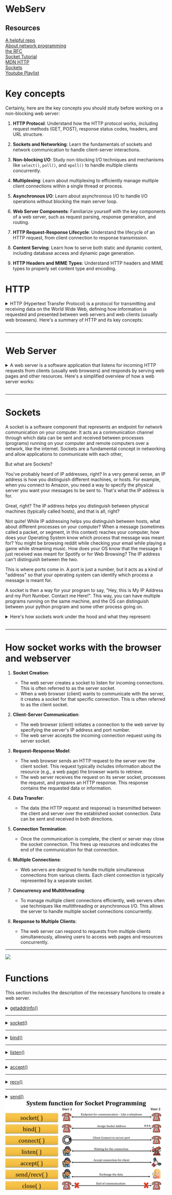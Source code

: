 # WebServ

## Resources

[A helpful repo](https://github.com/Kaydooo/Webserv_42)<br>
[About network programming](http://www.cs.columbia.edu/~danr/courses/6761/Fall00/hw/pa1/6761-sockhelp.pdf)<br>
[the RFC](https://www.rfc-editor.org/rfc/rfc9110.html#name-introduction)<br>
[Socket Tutorial](https://www.geeksforgeeks.org/socket-programming-cc/)<br>
[MDN HTTP](https://developer.mozilla.org/en-US/docs/Web/HTTP)<br>
[Sockets](https://w3.cs.jmu.edu/kirkpams/OpenCSF/Books/csf/html/TCPSockets.html)<br>
[Youtube Playlist](https://www.youtube.com/playlist?list=PL2yzsKiNIapNcFWhNAxTGAluY5zLQ-53v) <br>

# Key concepts

Certainly, here are the key concepts you should study before working on a non-blocking web server:

1. **HTTP Protocol**: Understand how the HTTP protocol works, including request methods (GET, POST), response status codes, headers, and URL structure.

2. **Sockets and Networking**: Learn the fundamentals of sockets and network communication to handle client-server interactions.

3. **Non-blocking I/O**: Study non-blocking I/O techniques and mechanisms like `select()`, `poll()`, and `epoll()` to handle multiple clients concurrently.

4. **Multiplexing**: Learn about multiplexing to efficiently manage multiple client connections within a single thread or process.

5. **Asynchronous I/O**: Learn about asynchronous I/O to handle I/O operations without blocking the main server loop.

6. **Web Server Components**: Familiarize yourself with the key components of a web server, such as request parsing, response generation, and routing.

7. **HTTP Request-Response Lifecycle**: Understand the lifecycle of an HTTP request, from client connection to response transmission.

8. **Content Serving**: Learn how to serve both static and dynamic content, including database access and dynamic page generation.

9. **HTTP Headers and MIME Types**: Understand HTTP headers and MIME types to properly set content type and encoding.

# HTTP

<details>

<summary>
HTTP (Hypertext Transfer Protocol) is a protocol for transmitting and receiving data on the World Wide Web, defining how information is requested and presented between web servers and web clients (usually web browsers). Here's a summary of HTTP and its key concepts:
</summary>

1. **RFC (Request for Comments)**: HTTP is defined in a series of RFC documents. The most widely used version is HTTP/1.1, defined in RFC 2616. There's also HTTP/2 (RFC 7540) and HTTP/3 (RFC 7541).

2. **Client-Server Communication**: HTTP is a client-server protocol. Clients (usually web browsers) send requests to servers, and servers respond with resources, such as web pages.

3. **Stateless Protocol**: HTTP is stateless, meaning that each request from a client to a server must contain all the information needed to understand and fulfill the request. There's no memory of previous requests.

4. **Request Methods**:
   - **GET**: Requests a resource (e.g., a web page).
   - **POST**: Submits data to be processed, often used in forms.
   - **PUT**: Uploads a resource to the server.
   - **DELETE**: Removes a resource.
   - And more: HEAD, OPTIONS, PATCH, etc.

5. **URL**: Uniform Resource Locator (URL) is a string that specifies the resource's location on the web, including the protocol (http:// or https://), domain, path, and optional query parameters.

6. **Headers**: Requests and responses contain headers with metadata about the message, such as content type, encoding, and caching instructions.

7. **Status Codes**:
   - **1xx**: Informational.
   - **2xx**: Successful (e.g., 200 OK).
   - **3xx**: Redirection (e.g., 301 Moved Permanently).
   - **4xx**: Client errors (e.g., 404 Not Found).
   - **5xx**: Server errors (e.g., 500 Internal Server Error).

8. **Caching**: Web browsers and servers use caching to store and reuse resources to improve performance and reduce bandwidth usage.

9. **Cookies**: HTTP uses cookies for session management, allowing servers to remember stateful information between requests.

10. **Authentication and Authorization**: HTTP supports various authentication methods to secure resources, such as Basic Authentication and Bearer Tokens.

11. **HTTPS**: HTTP Secure (HTTPS) uses encryption to secure data transmitted between clients and servers. It's essential for protecting sensitive information.

12. **HTTP/2 and HTTP/3**: These newer versions of HTTP introduce improvements, such as multiplexing, header compression, and reduced latency.

13. **MIME Types**: HTTP uses Multipurpose Internet Mail Extensions (MIME) types to specify the content type of resources, which helps clients interpret the data correctly.

14. **Proxies**: Intermediary servers known as proxies can sit between clients and servers, routing and caching requests, and even modifying them.

15. **Web Server**: A web server software (e.g., Apache, Nginx) listens for incoming HTTP requests, processes them, and returns responses.
</details>
<br>

---

# Web Server
<details>

<summary>A web server is a software application that listens for incoming HTTP requests from clients (usually web browsers) and responds by serving web pages and other resources. Here's a simplified overview of how a web server works:
</summary>

1. **Initialization**:
   - The web server software is started and configured to listen on a specific IP address and port, commonly port 80 for HTTP or port 443 for HTTPS.

2. **Listening for Requests**:
   - The web server continuously listens for incoming network connections on the specified port. It uses a socket to accept client connections.

3. **Client Connection**:
   - When a client (e.g., a web browser) wants to access a web page or resource hosted on the server, it initiates a connection to the server's IP address and port.

4. **Request Handling**:
   - Upon receiving a connection request, the server accepts the client's connection and creates a new socket dedicated to that client.
   - The server reads the incoming HTTP request sent by the client. The request includes the requested URL, HTTP method (e.g., GET, POST), headers, and optional data.
   - The server parses the request to determine which resource the client is requesting and what action should be taken.

5. **Resource Retrieval**:
   - Based on the information in the request, the server may need to retrieve the requested resource. Resources can be static (e.g., HTML files, images) or dynamic (e.g., generated web pages from databases).
   - Static resources are typically served directly from the file system, while dynamic content may require additional processing, such as executing server-side scripts (e.g., PHP, Python) or querying a database.

6. **Response Generation**:
   - The server generates an HTTP response, which includes a status code (e.g., 200 OK, 404 Not Found), response headers (e.g., content type, content length), and the response body (the actual content).
   - The response is based on the requested resource and any server-side processing required.

7. **Sending the Response**:
   - The server sends the HTTP response back to the client through the dedicated client socket.
   - The client processes the response, rendering web pages or displaying resources as needed.

8. **Closing the Connection**:
   - After sending the response, the server may choose to close the connection or keep it open for potential reuse, depending on the HTTP version and server configuration.
   
9. **Logging and Error Handling**:
   - The server may log details about the request, such as client IP addresses, requested URLs, and timestamps, for monitoring and debugging.
   - The server handles errors, such as 404 Not Found, and sends appropriate error responses.

10. **Looping for More Requests**:
    - The web server continues listening for and handling incoming client requests in a loop, allowing multiple clients to connect simultaneously.

This process repeats for each client connection, making it possible for multiple clients to access web content simultaneously. Web servers can serve a variety of resources, from static web pages to dynamic web applications, and they play a crucial role in delivering content on the World Wide Web.
</details>
<br>

---

# Sockets
A socket is a software component that represents an endpoint for network communication on your computer. It acts as a communication channel through which data can be sent and received between processes (programs) running on your computer and remote computers over a network, like the internet. Sockets are a fundamental concept in networking and allow applications to communicate with each other,

But what are Sockets?

You've probably heard of IP addresses, right? In a very general sense, an IP address is how you distinguish different machines, or hosts. For example, when you connect to Amazon, you need a way to specify the physical server you want your messages to be sent to. That's what the IP address is for.

Great, right? The IP address helps you distinguish between physical machines (typically called hosts), and that is all, right?

Not quite! While IP addressing helps you distinguish between hosts, what about different processes on your computer? When a message (sometimes called a packet, or segment, in this context) reaches your computer, how does your Operating System know which process that message was meant for? You might be browsing reddit while checking your email while playing a game while streaming music. How does your OS know that the message it just received was meant for Spotify or for Web Browsing? The IP address can't distinguish between the two.

This is where ports come in. A port is just a number, but it acts as a kind of "address" so that your operating system can identify which process a message is meant for.

A socket is then a way for your program to say, "Hey, this is My IP Address and my Port Number. Contact me Here!". This way, you can have multiple programs running on the same machine, and the OS can distinguish between your python program and some other process going on.

<details>
<summary>
Here's how sockets work under the hood and what they represent:
</summary>

1. **Data Representation**: Sockets are essentially data structures that hold information needed for communication, such as the remote IP address, port number, and communication protocol (e.g., TCP or UDP). They also include data buffers to store data being sent or received.

2. **API**: Your computer's operating system provides an API (Application Programming Interface) for creating and using sockets. In programming, you use this API to create and manage sockets.

3. **Endpoint**: A socket represents an endpoint of a network connection. Think of it as a "door" through which data can come in or go out. This endpoint is uniquely identified by a combination of the local IP address, local port number, remote IP address, and remote port number.

4. **Connection Establishment**:
   - When you create a socket on your computer, you specify its type (TCP or UDP) and optionally configure it with an IP address and port number.
   - When you want to connect to a remote server (e.g., a web server), you create a client socket and specify the server's IP address and port.
   - When you want to listen for incoming connections, you create a server socket and specify the local port.

5. **Data Transfer**: Data is sent and received through sockets using functions or methods provided by the operating system's networking API. These functions include `send()`, `recv()`, `connect()`, `accept()`, and others.

6. **Connection Termination**:
   - When the communication is complete, sockets are closed to release resources. This is done using the `close()` function.
   - For TCP connections, there is a formal connection termination process, known as the TCP handshake, which ensures reliable data delivery.

7. **Transport Layer**: Sockets are part of the transport layer in the OSI model, which is responsible for end-to-end communication. They provide an interface to the lower-level networking layers that handle routing and data transmission.

8. **Multiplexing**: Sockets can be used for multiplexing, allowing multiple connections to be managed by a single process or thread. This is how a web server, for example, can handle multiple client connections simultaneously.

So, under the hood, a socket represents an endpoint for network communication, holding all the necessary information for sending and receiving data. It's an essential component for applications to communicate over a network, whether it's for browsing the web, sending emails, or any other network-based activity.
</details>

<br>

---

# How socket works with the browser and webserver

1. **Socket Creation**:
   - The web server creates a socket to listen for incoming connections. This is often referred to as the server socket.
   - When a web browser (client) wants to communicate with the server, it creates a socket for that specific connection. This is often referred to as the client socket.

2. **Client-Server Communication**:
   - The web browser (client) initiates a connection to the web server by specifying the server's IP address and port number.
   - The web server accepts the incoming connection request using its server socket.

3. **Request-Response Model**:
   - The web browser sends an HTTP request to the server over the client socket. This request typically includes information about the resource (e.g., a web page) the browser wants to retrieve.
   - The web server receives the request on its server socket, processes the request, and prepares an HTTP response. This response contains the requested data or information.

4. **Data Transfer**:
   - The data (the HTTP request and response) is transmitted between the client and server over the established socket connection. Data can be sent and received in both directions.

5. **Connection Termination**:
   - Once the communication is complete, the client or server may close the socket connection. This frees up resources and indicates the end of the communication for that connection.

6. **Multiple Connections**:
   - Web servers are designed to handle multiple simultaneous connections from various clients. Each client connection is typically represented by a separate socket.

7. **Concurrency and Multithreading**:
   - To manage multiple client connections efficiently, web servers often use techniques like multithreading or asynchronous I/O. This allows the server to handle multiple socket connections concurrently.

8. **Response to Multiple Clients**:
   - The web server can respond to requests from multiple clients simultaneously, allowing users to access web pages and resources concurrently.

---

<img src="https://miro.medium.com/v2/resize:fit:1400/1*e9YmYFnsU58ZuMSmFjWySA.png">

<br>

# Functions

This section includes the description of the necessary functions to create a web server.


<details>

<summary><a href="">getaddrinfo()</a></summary>

```c++
int getaddrinfo(const char *node, const char *service, const struct addrinfo *hints, struct addrinfo **res);
```

- `node` : The hostname or IP address of the server.
  - If `node` is `NULL`, the IP address of the local host is used.
  - Can be a string representation of an IP address, or a hostname.
    - "hostname"
    - "127.0.0.1"
- `service` : The port number of the server.
  - If `service` is `NULL`, the default port number for the service requested in `hints` is used.
  - Can be a string representation of a port number, or a service name.
    - "80"
    - "http"
- `hints` : A pointer to a `struct addrinfo` that specifies criteria for selecting the socket address structures returned in the list pointed to by `res`.
  - If `hints` is `NULL`, then the returned list includes socket addresses for all socket types, for all protocol families supported by the address family of the specified node, and for the address of the local host.
  - The following fields of the `struct addrinfo` are used:
    - `ai_family` : The address family. The following constants are defined for the `ai_family` field:
      - `AF_INET` : IPv4 Internet protocols
      - `AF_INET6` : IPv6 Internet protocols
      - `AF_UNIX` : Local communication
      - `AF_UNSPEC` : Unspecified
    - `ai_socktype` : The socket type. The following constants are defined for the `ai_socktype` field:
      - `SOCK_STREAM` : Provides sequenced, reliable, two-way, connection-based byte streams. An out-of-band data transmission mechanism may be supported.
      - `SOCK_DGRAM` : Supports datagrams (connectionless, unreliable messages of a fixed maximum length).
      - `SOCK_RAW` : Provides raw network protocol access.
      - `SOCK_RDM` : Provides a reliable datagram layer that does not guarantee ordering.
      - `SOCK_SEQPACKET` : Provides a sequenced packet layer that does not guarantee ordering.
    - `ai_protocol` : The protocol for the socket. The following constants are defined for the `ai_protocol` field:
      - `IPPROTO_TCP` : Transmission Control Protocol
      - `IPPROTO_UDP` : User Datagram Protocol
      - `IPPROTO_RAW` : Raw protocol interface
      - `IPPROTO_IP` : Internet Protocol
      - `IPPROTO_ICMP` : Internet Control Message Protocol
      - `IPPROTO_IGMP` : Internet Group Management Protocol
      - `IPPROTO_IPV4` : Internet Protocol version 4
      - `IPPROTO_IPV6` : Internet Protocol version 6
- `res` : A pointer to a linked list of one or more `struct addrinfo` structures that contains response information about the host.
- Return value : On success, zero is returned. On error, -1 is returned, and `errno` is set appropriately.

- `struct addrinfo` :

```c++
struct addrinfo {
	int ai_flags;               // input flags        
	int ai_family;              // socket protocol family        
	int ai_socktype;            // socket type        
	int ai_protocol;            // protocol for socket        
	socklen_t   ai_addrlen;     // socket address length        
	struct sockaddr *ai_addr;   // socket address        
	char*   ai_canonname;       // service name        
	struct addrinfo *ai_next;   // next item in the list    
}; 
```

</details>

---

<details>

<summary><a href="">socket()</a></summary>

```c++
int socket(int domain, int type, int protocol);
```

- `domain` : The communication domain, which specifies the communication semantics and the protocol family to be used. The following constants are defined for the `domain` argument:
    - `AF_INET` : IPv4 Internet protocols
    - `AF_INET6` : IPv6 Internet protocols
    - `AF_UNIX` : Local communication
    - `AF_UNSPEC` : Unspecified
- `type` : The communication semantics. The following constants are defined for the `type` argument:
    - `SOCK_STREAM` : Provides sequenced, reliable, two-way, connection-based byte streams. An out-of-band data transmission mechanism may be supported.
    - `SOCK_DGRAM` : Supports datagrams (connectionless, unreliable messages of a fixed maximum length).
    - `SOCK_RAW` : Provides raw network protocol access.
    - `SOCK_RDM` : Provides a reliable datagram layer that does not guarantee ordering.
    - `SOCK_SEQPACKET` : Provides a sequenced packet layer that does not guarantee ordering.
- `protocol` : The protocol to be used with the socket. Normally only a single protocol exists to support a particular socket type within a given protocol family, in which case `protocol` can be specified as 0. The following constants are defined for the `protocol` argument:
    - `IPPROTO_TCP` : Transmission Control Protocol
    - `IPPROTO_UDP` : User Datagram Protocol
    - `IPPROTO_SCTP` : Stream Control Transmission Protocol
    - `IPPROTO_TIPC` : Transparent Inter-Process Communication
    - `IPPROTO_RAW` : Raw IP packets
    - '0' : Use default protocol
- Return value : On success, a file descriptor for the new socket is returned. On error, -1 is returned, and `errno` is set appropriately.

</details>

---

<details>


<summary><a href="">bind()</a></summary>

```c++
int bind(int sockfd, const struct sockaddr *addr, socklen_t addrlen);
```

- `sockfd` : The file descriptor of the socket to be bound.
- `addr` : A pointer to a `sockaddr` structure containing the address to be bound to the socket. The length and format of the address depend on the address family of the socket.
- `addrlen` : The size, in bytes, of the address structure pointed to by the `addr` argument.
- Return value : On success, zero is returned. On error, -1 is returned, and `errno` is set appropriately.

</details>

---

<details>

<summary><a href="">listen()</a></summary>

```c++
int listen(int sockfd, int backlog);
```

- `sockfd` : The file descriptor of the socket to be listened.
- `backlog` : The maximum length to which the queue of pending connections for `sockfd` may grow.
- Return value : On success, zero is returned. On error, -1 is returned, and `errno` is set appropriately.

</details>

---

<details>

<summary><a href="">accept()</a></summary>

```c++
int accept(int sockfd, struct sockaddr *addr, socklen_t *addrlen);
```

- `sockfd` : The file descriptor of the socket to be accepted.
- `addr` : A pointer to a `sockaddr` structure. This structure is filled in with the address of the peer socket, as known to the communications layer. The exact format of the address returned addr is determined by the socket's address family. When the returned address is too long to fit in the supplied `sockaddr` structure, the address is truncated.
- `addrlen` : A pointer to a `socklen_t` object which on input specifies the length of the supplied `sockaddr` structure, and on output specifies the length of the stored address.
- Return value : On success, these system calls return a non-negative integer that is a descriptor for the accepted socket. On error, -1 is returned, and `errno` is set appropriately.

</details>

---

<details>

<summary><a href="">recv()</a></summary>

```c++
ssize_t recv(int sockfd, void *buf, size_t len, int flags);
```

- `sockfd` : The file descriptor of the socket to be received.
- `buf` : A pointer to a buffer where the message should be stored.
- `len` : The length in bytes of the buffer pointed to by the `buf` argument.
- `flags` : Specifies the type of message reception. The value is formed by logically OR'ing zero or more of the following values:
    - `MSG_OOB` : Process out-of-band data.
    - `MSG_PEEK` : Peek at incoming messages.
    - `MSG_WAITALL` : Wait for a full request, unless the socket is nonblocking.
    - `MSG_DONTWAIT` : Enables nonblocking operation; if the operation would block, the call fails with the error `EAGAIN` or `EWOULDBLOCK`.
    - `MSG_NOSIGNAL` : Do not generate `SIGPIPE` when writing to a pipe with no one to read it.
    - '0' : Use default flag
- Return value : On success, these calls return the number of bytes received. If no messages are available to be received and the peer has performed an orderly shutdown, `recv()` returns 0. On error, -1 is returned, and `errno` is set appropriately.


</details>

---

<details>

<summary><a href="">send()</a></summary>

```c++
ssize_t send(int sockfd, const void *buf, size_t len, int flags);
```

- `sockfd` : The file descriptor of the socket to be sent.
- `buf` : A pointer to a buffer containing the message to be sent.
- `len` : The length in bytes of the message pointed to by the `buf` argument.
- 'flags' : Specifies the type of message transmission. The value is formed by logically OR'ing zero or more of the following values:
    - `MSG_OOB` : Process out-of-band data.
    - `MSG_DONTROUTE` : Bypass routing, use direct interface.
    - `MSG_DONTWAIT` : Enables nonblocking operation; if the operation would block, the call fails with the error `EAGAIN` or `EWOULDBLOCK`.
    - `MSG_NOSIGNAL` : Do not generate `SIGPIPE` when writing to a pipe with no one to read it.
    - '0' : Use default flag
- Return value : On success, these calls return the number of bytes sent. On error, -1 is returned, and `errno` is set appropriately.

</details>

<img src="./github/functions.png" alt="Functions">

